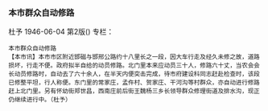 ### 本市群众自动修路
杜予
1946-06-04
第2版()
专栏：

    本市群众自动修路
    【本市讯】本市市区附近邯磁与邯邢公路约十八里长之一段，因大车行走及经久未修之故，道路损坏，行走不便。政府拟半自给的动员修路。北门里本来应动员三十人，修路六十丈，当农会会长动员修路时，自动去了六十余人，在半天内便突击完成，待市府建设科同志赶赴检查时，该段已修整平坦，行人称便。东门里的常家庄，孟仵村、贺家庄、干河沟等村群众，亦自动进行修路赶上北门里。另有怀幼街郑世昌，西南庄前后街王魏杨三乡长领导群众修理街道及排水沟，现正仍继续进行中。（杜予）
